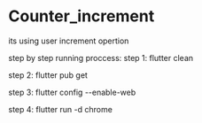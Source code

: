 # Counter_increment
its using user increment opertion

step by step running proccess:
step 1:
 flutter clean

 step 2:
  flutter pub get 

  step 3:
  flutter config --enable-web

  step 4:
  flutter run -d chrome 

